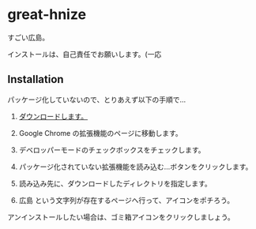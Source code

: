 # great-hnize

すごい広島。

インストールは、自己責任でお願いします。(一応


## Installation

パッケージ化していないので、とりあえず以下の手順で…

1. [ダウンロードします。](https://github.com/furu/great-hnize/archive/master.zip)

2. Google Chrome の拡張機能のページに移動します。

3. デベロッパーモードのチェックボックスをチェックします。

4. パッケージ化されていない拡張機能を読み込む…ボタンをクリックします。

5. 読み込み先に、ダウンロードしたディレクトリを指定します。

6. 広島 という文字列が存在するページへ行って、アイコンをポチろう。

アンインストールしたい場合は、ゴミ箱アイコンをクリックしましょう。

